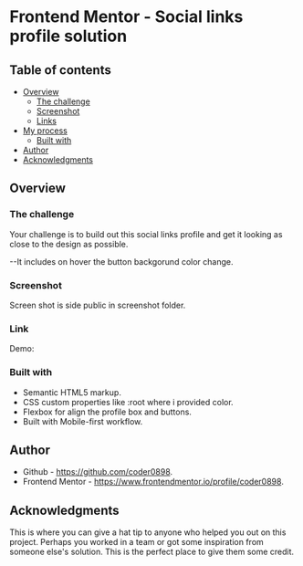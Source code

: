 # Frontend Mentor - Social links profile solution

## Table of contents

- [Overview](#overview)
  - [The challenge](#the-challenge)
  - [Screenshot](#screenshot)
  - [Links](#links)
- [My process](#my-process)
  - [Built with](#built-with)
- [Author](#author)
- [Acknowledgments](#acknowledgments)

## Overview

### The challenge

Your challenge is to build out this social links profile and get it looking as close to the design as possible.

--It includes on hover the button backgorund color change.

### Screenshot

Screen shot is side public in screenshot folder.

### Link

Demo:

### Built with

- Semantic HTML5 markup.
- CSS custom properties like :root where i provided color.
- Flexbox for align the profile box and buttons.
- Built with Mobile-first workflow.

## Author

- Github - https://github.com/coder0898.
- Frontend Mentor - https://www.frontendmentor.io/profile/coder0898.

## Acknowledgments

This is where you can give a hat tip to anyone who helped you out on this project. Perhaps you worked in a team or got some inspiration from someone else's solution. This is the perfect place to give them some credit.
